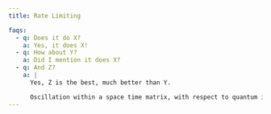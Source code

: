 ```yaml
---
title: Rate Limiting

faqs:
  - q: Does it do X?
    a: Yes, it does X!
  - q: How about Y?
    a: Did I mention it does X?
  - q: And Z?
    a: |
      Yes, Z is the best, much better than Y.

      Oscillation within a space time matrix, with respect to quantum intersection matrices, interwoven on a molecular level with geodesic lattice structures to elicit a persistent linkage between subordinate levels of abstraction.
---
```


